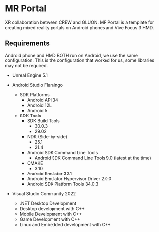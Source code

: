 # MR Portal
XR collaboration between CREW and GLUON.
MR Portal is a template for creating mixed reality portals on Android phones and Vive Focus 3 HMD.

## Requirements
Android phone and HMD BOTH run on Android, we use the same configuration.
This is the configuration that worked for us, some libraries may not be required.

- Unreal Engine 5.1
- Android Studio Flamingo
  - SDK Platforms
    - Android API 34
    - Android 12L
    - Android 5
  - SDK Tools
    - SDK Build Tools
      - 30.0.3
      - 29.02
    - NDK (Side-by-side)
      - 25.1
      - 21.4
    - Android SDK Command Line Tools
      - Android SDK Command Line Tools 9.0 (latest at the time)
    - CMAKE
      - 3.10
    - Android Emulator 32.1
    - Android Emulator Hypervisor Driver 2.0.0
    - Android SDK Platform Tools 34.0.3  
    
- Visual Studio Community 2022
  - .NET Desktop Development
  - Desktop development with C++
  - Mobile Development with C++
  - Game Development with C++
  - Linux and Embedded development with C++

